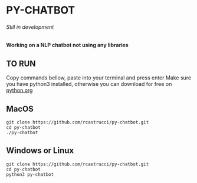 # PY-CHATBOT
###### Still in development

#### Working on a NLP chatbot not using any libraries

## TO RUN
Copy commands bellow, paste into your terminal and press enter
Make sure you have python3 installed, otherwise you can download for free on [python.org](https://www.python.org/downloads/)

## **MacOS**
    git clone https://github.com/rcastrucci/py-chatbot.git
    cd py-chatbot
    ./py-chatbot

## **Windows or Linux**
    git clone https://github.com/rcastrucci/py-chatbot.git
    cd py-chatbot
    python3 py-chatbot
